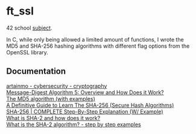 # ft_ssl
42 school [subject](https://cdn.intra.42.fr/pdf/pdf/81296/en.subject.pdf).

In C, while only being allowed a limited amount of functions, I wrote the MD5 and SHA-256 hashing algorithms with different flag options from the OpenSSL library.

## Documentation
[artainmo - cybersecurity - cryptography](https://github.com/artainmo/cybersecurity#Cryptography)<br>
[Message-Digest Algorithm 5: Overview and How Does it Work?](https://www.simplilearn.com/tutorials/cyber-security-tutorial/md5-algorithm)<br>
[The MD5 algorithm (with examples)](https://www.comparitech.com/blog/information-security/md5-algorithm-with-examples/#How_does_the_MD5_algorithm_work)<br>
[A Definitive Guide to Learn The SHA-256 (Secure Hash Algorithms)](https://www.simplilearn.com/tutorials/cyber-security-tutorial/sha-256-algorithm)<br>
[SHA-256 | COMPLETE Step-By-Step Explanation (W/ Example)](https://www.youtube.com/watch?v=orIgy2MjqrA)<br>
[What is SHA-2 and how does it work?](https://www.comparitech.com/blog/information-security/what-is-sha-2-how-does-it-work/)<br>
[What is the SHA-2 algorithm? - step by step examples](https://www.comparitech.com/blog/information-security/what-is-sha-2-algorithm/)

